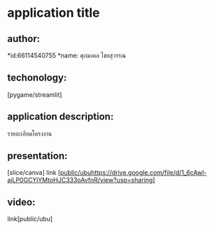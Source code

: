 # application title

## author: 

  *id:66114540755
  *name: ศุภมงคล ไชยสุวรรณ

## techonology:
[pygame/streamlit]

## application description:
รายละเอียดโครงงาน

## presentation:
  [slice/canva] link [[public/ubu](https://drive.google.com/file/d/1_6cAwl-ajLP0GCYiYMtoHJC333oAvfnR/view?usp=sharing)https://drive.google.com/file/d/1_6cAwl-ajLP0GCYiYMtoHJC333oAvfnR/view?usp=sharing]

## video: 
link[public/ubu]
